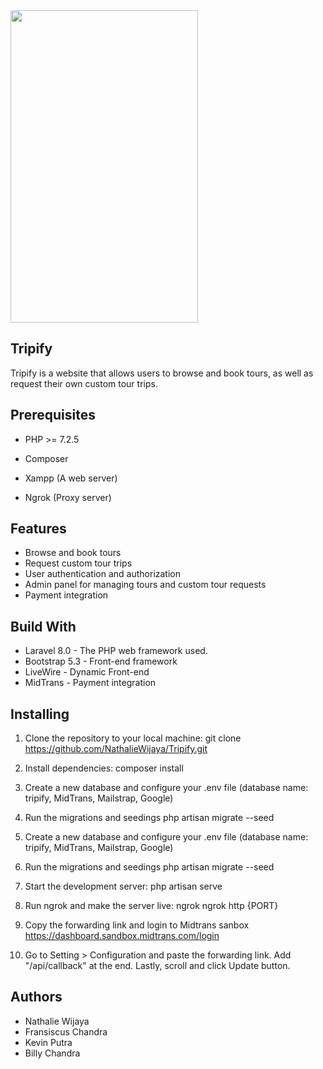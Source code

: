 <img src="https://drive.google.com/uc?export=view&id=1WpfZJJS5LYut5ZbLoaJVD_lx1lO4k3zu" style="width: 300px; height: 500px" />

## Tripify

Tripify is a website that allows users to browse and book tours, as well as request their own custom tour trips.

## Prerequisites

- PHP >= 7.2.5
- Composer

- Xampp (A web server) 
- Ngrok (Proxy server)

## Features

- Browse and book tours
- Request custom tour trips
- User authentication and authorization
- Admin panel for managing tours and custom tour requests
- Payment integration

## Build With
- Laravel 8.0 - The PHP web framework used.
- Bootstrap 5.3 - Front-end framework
- LiveWire - Dynamic Front-end
- MidTrans - Payment integration

## Installing
1. Clone the repository to your local machine: git clone https://github.com/NathalieWijaya/Tripify.git

2. Install dependencies: composer install

3. Create a new database and configure your .env file (database name: tripify, MidTrans, Mailstrap, Google)

4. Run the migrations and seedings php artisan migrate --seed

3. Create a new database and configure your .env file (database name: tripify, MidTrans, Mailstrap, Google)

4. Run the migrations and seedings
php artisan migrate --seed

5. Start the development server:
php artisan serve

6. Run ngrok and make the server live:
ngrok
ngrok http {PORT}

7. Copy the forwarding link and login to Midtrans sanbox https://dashboard.sandbox.midtrans.com/login 

8. Go to Setting > Configuration and paste the forwarding link. Add "/api/callback" at the end. Lastly, scroll and click Update button.


## Authors

- Nathalie Wijaya
- Fransiscus Chandra
- Kevin Putra
- Billy Chandra



